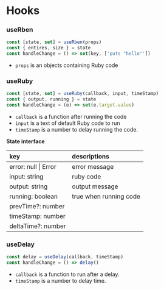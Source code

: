 # Hooks

### useRben

```js
const [state, set] = useRben(props)
const { entires, size } = state
const handleChange = () => set(key, ['puts "hello"'])

```
- `props` is an objects containing Ruby code

### useRuby

```js
const [state, set] = useRuby(callback, input, timeStamp)
const { output, running } = state
const handleChange = (e) => set(e.target.value)
```
- `callback` is a function after running the code
- `input` is a text of default Ruby code to run
- `timeStamp` is a number to delay running the code.



__State interface__

| key | descriptions |
| :-- | :----------- |
| error: null \| Error | error message |
| input: string | ruby code |
| output: string | output message |
| running: boolean | true when running code |
| prevTime?: number |  |
| timeStamp: number |  |
| deltaTime?: number |  |

### useDelay

```js
const delay = useDelay(callback, timeStamp)
const handleChange = () => delay()
```

- `callback` is a function to run after a delay.
- `timeStamp` is a number to delay time.
